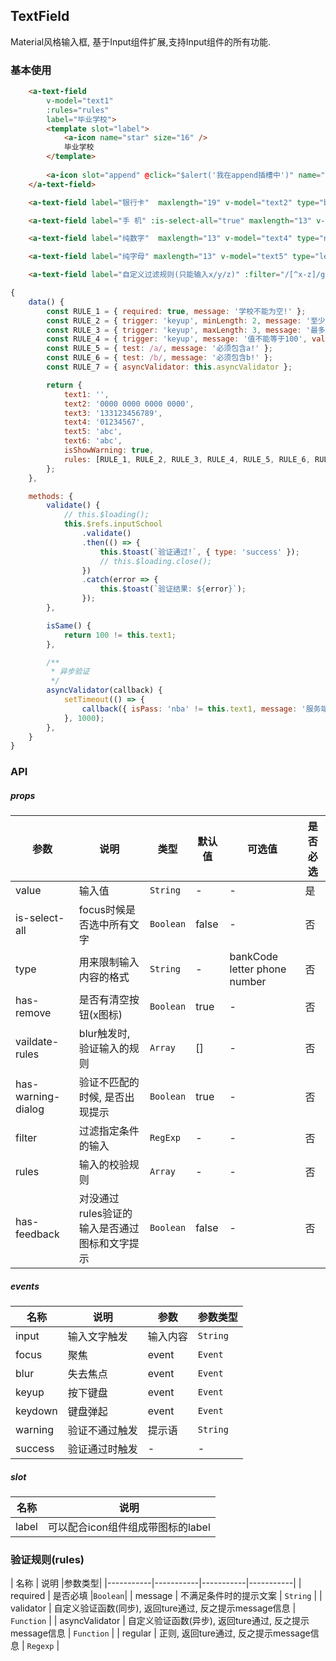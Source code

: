 ## TextField
Material风格输入框, 基于Input组件扩展,支持Input组件的所有功能.

### 基本使用

``` html
    <a-text-field 
        v-model="text1"
        :rules="rules"
        label="毕业学校">
        <template slot="label">
            <a-icon name="star" size="16" />
            毕业学校
        </template>
        
        <a-icon slot="append" @click="$alert('我在append插槽中')" name="menu" size="16"/>
    </a-text-field>

    <a-text-field label="银行卡"  maxlength="19" v-model="text2" type="bankCode" />

    <a-text-field label="手 机" :is-select-all="true" maxlength="13" v-model="text3" type="phone"/>

    <a-text-field label="纯数字"  maxlength="13" v-model="text4" type="number"/>

    <a-text-field label="纯字母" maxlength="13" v-model="text5" type="letter" />

    <a-text-field label="自定义过滤规则(只能输入x/y/z)" :filter="/[^x-z]/g" v-model="text6"/>
```

```javascript
{
    data() {
        const RULE_1 = { required: true, message: '学校不能为空!' };
        const RULE_2 = { trigger: 'keyup', minLength: 2, message: '至少2个字符!' };
        const RULE_3 = { trigger: 'keyup', maxLength: 3, message: '最多3个字符!' };
        const RULE_4 = { trigger: 'keyup', message: '值不能等于100', validator: this.isSame };
        const RULE_5 = { test: /a/, message: '必须包含a!' };
        const RULE_6 = { test: /b/, message: '必须包含b!' };
        const RULE_7 = { asyncValidator: this.asyncValidator };

        return {
            text1: '',
            text2: '0000 0000 0000 0000',
            text3: '133123456789',
            text4: '01234567',
            text5: 'abc',
            text6: 'abc',
            isShowWarning: true,
            rules: [RULE_1, RULE_2, RULE_3, RULE_4, RULE_5, RULE_6, RULE_7],
        };
    },

    methods: {
        validate() {
            // this.$loading();
            this.$refs.inputSchool
                .validate()
                .then(() => {
                    this.$toast(`验证通过!`, { type: 'success' });
                    // this.$loading.close();
                })
                .catch(error => {
                    this.$toast(`验证结果: ${error}`);
                });
        },

        isSame() {
            return 100 != this.text1;
        },

        /**
         * 异步验证
         */
        asyncValidator(callback) {
            setTimeout(() => {
                callback({ isPass: 'nba' != this.text1, message: '服务端不通过nba!' });
            }, 1000);
        },
    }
}
```

### API

##### props
| 参数 | 说明 | 类型 | 默认值 | 可选值 |是否必选
|-----------|-----------|-----------|-------------|-------------|-------------|
| value | 输入值 | `String` | - |-|是|
| is-select-all | focus时候是否选中所有文字 | `Boolean` | false | - | 否 |
| type | 用来限制输入内容的格式 | `String` | - |bankCode letter phone number|否|
| has-remove | 是否有清空按钮(x图标) | `Boolean` | true |-|否|
| vaildate-rules | blur触发时, 验证输入的规则 | `Array` | [] |-|否|
| has-warning-dialog | 验证不匹配的时候, 是否出现提示| `Boolean` | true |-|否|
| filter |过滤指定条件的输入| `RegExp` | - |-|否|
| rules |输入的校验规则| `Array` | - |-|否|
| has-feedback |对没通过rules验证的输入是否通过图标和文字提示| `Boolean` | false |-|否|


##### events
| 名称 | 说明 | 参数 |参数类型|
|-----------|-----------|-----------|-----------|
| input | 输入文字触发 | 输入内容 |`String`|
| focus | 聚焦 | event | `Event` |
| blur | 失去焦点 | event | `Event` |
| keyup | 按下键盘 | event | `Event` |
| keydown | 键盘弹起 | event | `Event` |
| warning | 验证不通过触发 | 提示语 | `String` |
| success | 验证通过时触发 | - | - |


##### slot
| 名称 | 说明 |
|-----------|-----------|
| label | 可以配合icon组件组成带图标的label |



### 验证规则(rules)
| 名称 | 说明  |参数类型|
|-----------|-----------|-----------|-----------|
| required | 是否必填  |`Boolean`|
| message | 不满足条件时的提示文案  | `String` |
| validator | 自定义验证函数(同步), 返回ture通过, 反之提示message信息  | `Function` |
| asyncValidator | 自定义验证函数(异步), 返回ture通过, 反之提示message信息  | `Function` |
| regular | 正则, 返回ture通过, 反之提示message信息  | `Regexp` |